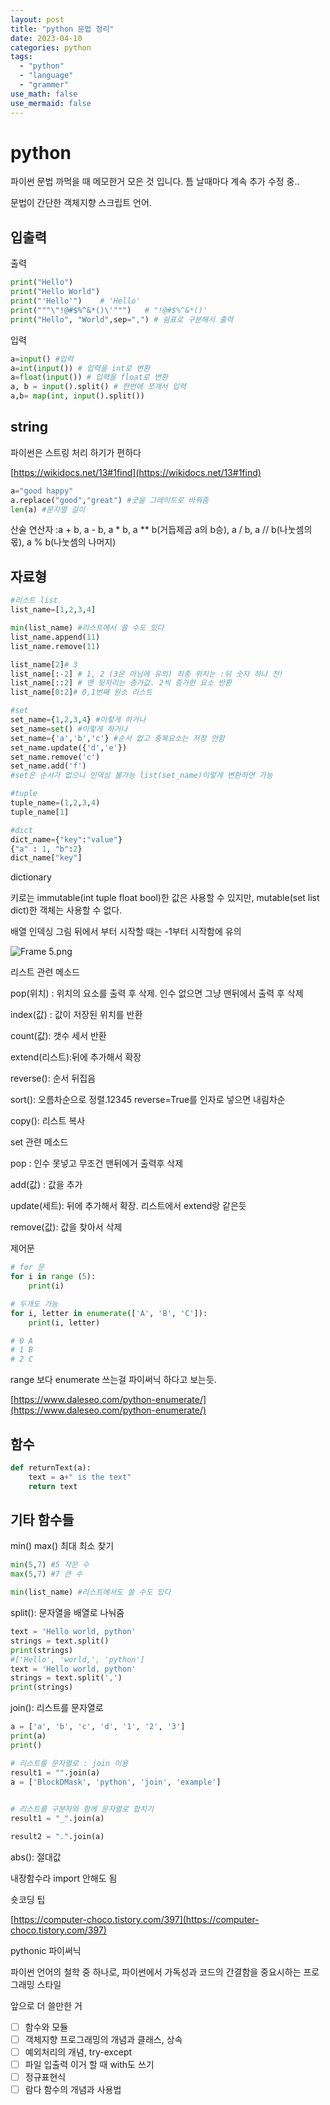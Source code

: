 ```yaml
---
layout: post
title: "python 문법 정리"
date: 2023-04-10
categories: python
tags:
  - "python"
  - "language"
  - "grammer"
use_math: false
use_mermaid: false
---
```


# python

파이썬 문법 까먹을 때 메모한거 모은 것 입니다. 틈 날때마다 계속 추가 수정 중..

문법이 간단한 객체지향 스크립트 언어.

## 입출력

출력

```python
print("Hello")
print("Hello World")
print("'Hello'")    # 'Hello'
print("""\"!@#$%^&*()\'""")   # "!@#$%^&*()'
print("Hello", "World",sep=",") # 쉼표로 구분해서 출력
```

입력

```python
a=input() #입력
a=int(input()) # 입력을 int로 변환
a=float(input()) # 입력을 float로 변환
a, b = input().split() # 한번에 쪼개서 입력
a,b= map(int, input().split())
```

## string

파이썬은 스트링 처리 하기가 편하다

[https://wikidocs.net/13#1find](https://wikidocs.net/13#1find)

```python
a="good happy"
a.replace("good","great") #굿을 그레이트로 바꿔줌
len(a) #문자열 길이
```

산술 연산자 :a + b, a - b, a \* b, a \*\* b(거듭제곱 a의 b승), a / b, a // b(나눗셈의 몫), a % b(나눗셈의 나머지)

## 자료형

```python
#리스트 list
list_name=[1,2,3,4]

min(list_name) #리스트에서 쓸 수도 있다
list_name.append(11)
list_name.remove(11)

list_name[2]# 3
list_name[:-2] # 1, 2 (3은 아님에 유의) 최종 위치는 :뒤 숫자 하나 전!
list_name[::2] # 맨 뒷자리는 증가값. 2씩 증가한 요소 반환
list_name[0:2]# 0,1번째 원소 리스트

#set
set_name={1,2,3,4} #이렇게 하거나
set_name=set() #이렇게 하거나
set_name={'a','b','c'} #순서 없고 중복요소는 저장 안함
set_name.update({'d','e'})
set_name.remove('c')
set_name.add('f')
#set은 순서가 없으니 인덱싱 불가능 list(set_name)이렇게 변환하면 가능

#tuple
tuple_name=(1,2,3,4)
tuple_name[1]

#dict
dict_name={"key":"value"}
{"a" : 1, "b":2}
dict_name["key"]
```

dictionary

키로는 immutable(int tuple float bool)한 값은 사용할 수 있지만, mutable(set list dict)한 객체는 사용할 수 없다.

배열 인덱싱 그림 뒤에서 부터 시작할 때는 -1부터 시작함에 유의

![Frame 5.png](https://blogger.googleusercontent.com/img/a/AVvXsEiONORxtZVgEyqZ628qWo8eyyM1BGsyY1S_-IH89NloDNwaW05V6dN-4jdUTQEEsRyKBFJDYSw8rwNr1QCDVyYjWm9V0cn1vuCau1B_Xee_fSPdAwVycgz9b_KU03405Tn5K4vRjsBV6kegKDOVWFsStNE3BJEK2XRxlugm7_04D8rCAQft5V9-sLV9dA)

리스트 관련 메소드

pop(위치) : 위치의 요소를 출력 후 삭제. 인수 없으면 그냥 맨뒤에서 출력 후 삭제

index(값) : 값이 저장된 위치를 반환

count(값): 갯수 세서 반환

extend(리스트):뒤에 추가해서 확장

reverse(): 순서 뒤집음

sort(): 오름차순으로 정렬.12345 reverse=True를 인자로 넣으면 내림차순

copy(): 리스트 복사

set 관련 메소드

pop : 인수 못넣고 무조건 맨뒤에거 출력후 삭제

add(값) : 값을 추가

update(세트): 뒤에 추가해서 확장. 리스트에서 extend랑 같은듯

remove(값): 값을 찾아서 삭제

제어문

```python
# for 문
for i in range (5):
	print(i)

# 두개도 가능
for i, letter in enumerate(['A', 'B', 'C']):
	print(i, letter)

# 0 A
# 1 B
# 2 C
```

range 보다 enumerate 쓰는걸 파이써닉 하다고 보는듯.

[https://www.daleseo.com/python-enumerate/](https://www.daleseo.com/python-enumerate/)

## 함수

```python
def returnText(a):
    text = a+" is the text"
    return text
```

## 기타 함수들

min() max() 최대 최소 찾기

```python
min(5,7) #5 작은 수
max(5,7) #7 큰 수

min(list_name) #리스트에서도 쓸 수도 있다
```

split(): 문자열을 배열로 나눠줌

```python
text = 'Hello world, python'
strings = text.split()
print(strings)
#['Hello', 'world,', 'python']
text = 'Hello world, python'
strings = text.split(',')
print(strings)
```

join(): 리스트를 문자열로

```python
a = ['a', 'b', 'c', 'd', '1', '2', '3']
print(a)
print()

# 리스트를 문자열로 : join 이용
result1 = "".join(a)
a = ['BlockDMask', 'python', 'join', 'example']

 
# 리스트를 구분자와 함께 문자열로 합치기
result1 = "_".join(a)

result2 = ".".join(a)
```

abs(): 절대값

내장함수라 import 안해도 됨

숏코딩 팁

[https://computer-choco.tistory.com/397](https://computer-choco.tistory.com/397)

pythonic 파이써닉

파이썬 언어의 철학 중 하나로, 파이썬에서 가독성과 코드의 간결함을 중요시하는 프로그래밍 스타일

앞으로 더 쓸만한 거

- [ ] 함수와 모듈
- [ ] 객체지향 프로그래밍의 개념과 클래스, 상속
- [ ] 예외처리의 개념, try-except
- [ ] 파일 입출력 이거 할 때 with도 쓰기
- [ ] 정규표현식
- [ ] 람다 함수의 개념과 사용법
